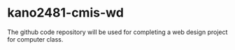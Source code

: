 # kano2481-cmis-wd
The github code repository will be used for completing a web design project for computer class.

